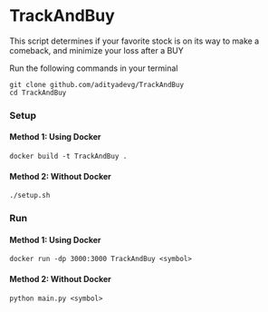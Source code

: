 # TrackAndBuy
This script determines if your favorite stock is on its way to make a comeback, and minimize your loss after a BUY

Run the following commands in your terminal
```
git clone github.com/adityadevg/TrackAndBuy
cd TrackAndBuy
```
### Setup
#### Method 1: Using Docker
```
docker build -t TrackAndBuy .
```
#### Method 2: Without Docker
```
./setup.sh
```
### Run
#### Method 1: Using Docker
```
docker run -dp 3000:3000 TrackAndBuy <symbol>
```
#### Method 2: Without Docker
```
python main.py <symbol>
```
